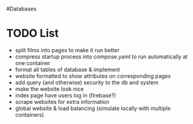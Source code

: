 #Databases

# TODO List
- split films into pages to make it run better
- compress startup process into compose.yaml to run automatically at one container
- format all tables of database & implement
- website formatted to show attributes on corresponding pages
- add query (and otherwise) security to the db and system
- make the website look nice
- index page have users log in (firebase?)
- scrape websites for extra information
- global website & load balancing (simulate locally with multiple containers)
